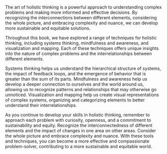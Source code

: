 
The art of holistic thinking is a powerful approach to understanding complex problems and making more informed and effective decisions. By recognizing the interconnections between different elements, considering the whole picture, and embracing complexity and nuance, we can develop more sustainable and equitable solutions.

Throughout this book, we have explored a range of techniques for holistic thinking, including systems thinking, mindfulness and awareness, and visualization and mapping. Each of these techniques offers unique insights into the nature of complex problems and the interrelationships between different elements.

Systems thinking helps us understand the hierarchical structure of systems, the impact of feedback loops, and the emergence of behavior that is greater than the sum of its parts. Mindfulness and awareness help us develop a deeper connection to ourselves and the world around us, allowing us to recognize patterns and relationships that may otherwise go unnoticed. Visualization and mapping help us create visual representations of complex systems, organizing and categorizing elements to better understand their interrelationships.

As you continue to develop your skills in holistic thinking, remember to approach each problem with curiosity, openness, and a commitment to sustainability and equity. Recognize the interconnectedness of different elements and the impact of changes in one area on other areas. Consider the whole picture and embrace complexity and nuance. With these tools and techniques, you can become a more effective and compassionate problem-solver, contributing to a more sustainable and equitable world.
